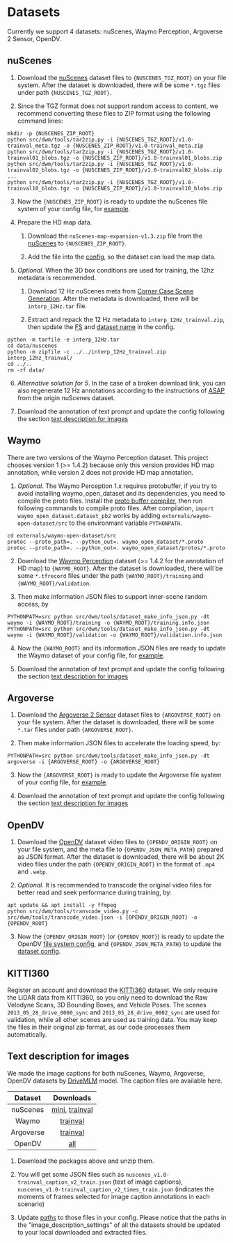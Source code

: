 
# Datasets

Currently we support 4 datasets: nuScenes, Waymo Perception, Argoverse 2 Sensor, OpenDV.

## nuScenes

1. Download the [nuScenes](https://www.nuscenes.org/download) dataset files to `{NUSCENES_TGZ_ROOT}` on your file system. After the dataset is downloaded, there will be some `*.tgz` files under path `{NUSCENES_TGZ_ROOT}`.

2. Since the TGZ format does not support random access to content, we recommend converting these files to ZIP format using the following command lines:

```
mkdir -p {NUSCENES_ZIP_ROOT}
python src/dwm/tools/tar2zip.py -i {NUSCENES_TGZ_ROOT}/v1.0-trainval_meta.tgz -o {NUSCENES_ZIP_ROOT}/v1.0-trainval_meta.zip
python src/dwm/tools/tar2zip.py -i {NUSCENES_TGZ_ROOT}/v1.0-trainval01_blobs.tgz -o {NUSCENES_ZIP_ROOT}/v1.0-trainval01_blobs.zip
python src/dwm/tools/tar2zip.py -i {NUSCENES_TGZ_ROOT}/v1.0-trainval02_blobs.tgz -o {NUSCENES_ZIP_ROOT}/v1.0-trainval02_blobs.zip
...
python src/dwm/tools/tar2zip.py -i {NUSCENES_TGZ_ROOT}/v1.0-trainval10_blobs.tgz -o {NUSCENES_ZIP_ROOT}/v1.0-trainval10_blobs.zip
```

3. Now the `{NUSCENES_ZIP_ROOT}` is ready to update the nuScenes file system of your config file, for [example](../configs/ctsd/single_dataset/ctsd_21_crossview_tirda_bm_nusc_a.json#L12).

4. Prepare the HD map data.

    1. Download the `nuScenes-map-expansion-v1.3.zip` file from the [nuScenes](https://www.nuscenes.org/download) to `{NUSCENES_ZIP_ROOT}`.

    2. Add the file into the [config](../configs/ctsd/single_dataset/ctsd_21_crossview_tirda_bm_nusc_a.json#L27), so the dataset can load the map data.

5. *Optional*. When the 3D box conditions are used for training, the 12hz metadata is recommended.

    1. Download 12 Hz nuScenes meta from [Corner Case Scene Generation](https://coda-dataset.github.io/w-coda2024/track2/). After the metadata is downloaded, there will be `interp_12Hz.tar` file.

    2. Extract and repack the 12 Hz metadata to `interp_12Hz_trainval.zip`, then update the [FS](../configs/ctsd/single_dataset/ctsd_21_crossview_tirda_bm_nusc_a.json#L15) and [dataset name](../configs/ctsd/single_dataset/ctsd_21_crossview_tirda_bm_nusc_a.json#L206) in the config.

```
python -m tarfile -e interp_12Hz.tar
cd data/nuscenes
python -m zipfile -c ../../interp_12Hz_trainval.zip interp_12Hz_trainval/
cd ../..
rm -rf data/
```

6. *Alternative solution for 5*. In the case of a broken download link, you can also regenerate 12 Hz annotations according to the instructions of [ASAP](https://github.com/JeffWang987/ASAP/blob/main/docs/prepare_data.md) from the origin nuScenes dataset.

7. Download the annotation of text prompt and update the config following the section [text description for images](#text-description-for-images)

## Waymo

There are two versions of the Waymo Perception dataset. This project chooses version 1 (>= 1.4.2) because only this version provides HD map annotation, while version 2 does not provide HD map annotation.

1. *Optional*. The Waymo Perception 1.x requires protobuffer, if you try to avoid installing waymo_open_dataset and its dependencies, you need to compile the proto files. Install the [proto buffer compiler](https://github.com/protocolbuffers/protobuf/releases/tag/v25.4), then run following commands to compile proto files. After compilation, `import waymo_open_dataset.dataset_pb2` works by adding `externals/waymo-open-dataset/src` to the environmant variable `PYTHONPATH`.

```
cd externals/waymo-open-dataset/src
protoc --proto_path=. --python_out=. waymo_open_dataset/*.proto
protoc --proto_path=. --python_out=. waymo_open_dataset/protos/*.proto
```

2. Download the [Waymo Perception](https://waymo.com/open/download) dataset (>= 1.4.2 for the annotation of HD map) to `{WAYMO_ROOT}`. After the dataset is downloaded, there will be some `*.tfrecord` files under the path `{WAYMO_ROOT}/training` and `{WAYMO_ROOT}/validation`.

3. Then make information JSON files to support inner-scene random access, by

```
PYTHONPATH=src python src/dwm/tools/dataset_make_info_json.py -dt waymo -i {WAYMO_ROOT}/training -o {WAYMO_ROOT}/training.info.json
PYTHONPATH=src python src/dwm/tools/dataset_make_info_json.py -dt waymo -i {WAYMO_ROOT}/validation -o {WAYMO_ROOT}/validation.info.json
```

4. Now the `{WAYMO_ROOT}` and its information JSON files are ready to update the Waymo dataset of your config file, for [example](../configs/ctsd/single_dataset/ctsd_21_crossview_tirda_bm_waymo.json#L182).

5. Download the annotation of text prompt and update the config following the section [text description for images](#text-description-for-images)

## Argoverse

1. Download the [Argoverse 2 Sensor](https://www.argoverse.org/av2.html#download-link) dataset files to `{ARGOVERSE_ROOT}` on your file system. After the dataset is downloaded, there will be some `*.tar` files under path `{ARGOVERSE_ROOT}`.

2. Then make information JSON files to accelerate the loading speed, by:

```
PYTHONPATH=src python src/dwm/tools/dataset_make_info_json.py -dt argoverse -i {ARGOVERSE_ROOT} -o {ARGOVERSE_ROOT}
```

3. Now the `{ARGOVERSE_ROOT}` is ready to update the Argoverse file system of your config file, for [example](../configs/ctsd/single_dataset/ctsd_21_crossview_tirda_bm_argo.json#L184).

4. Download the annotation of text prompt and update the config following the section [text description for images](#text-description-for-images)

## OpenDV

1. Download the [OpenDV](https://github.com/OpenDriveLab/DriveAGI/tree/main/opendv) dataset video files to `{OPENDV_ORIGIN_ROOT}` on your file system, and the meta file to `{OPENDV_JSON_META_PATH}` prepared as JSON format. After the dataset is downloaded, there will be about 2K video files under the path `{OPENDV_ORIGIN_ROOT}` in the format of `.mp4` and `.webp`.

2. *Optional.* It is recommended to transcode the original video files for better read and seek performance during training, by:

```
apt update && apt install -y ffmpeg
python src/dwm/tools/transcode_video.py -c src/dwm/tools/transcode_video.json -i {OPENDV_ORIGIN_ROOT} -o {OPENDV_ROOT}
```

3. Now the `{OPENDV_ORIGIN_ROOT}` (or `{OPENDV_ROOT}`) is ready to update the OpenDV [file system config](../configs/ctsd/multi_datasets/ctsd_21_tirda_nwao.json#L31), and `{OPENDV_JSON_META_PATH}` to update the [dataset config](../configs/ctsd/multi_datasets/ctsd_21_tirda_nwao.json#L409).

## KITTI360

Register an account and download the [KITTI360](https://www.cvlibs.net/datasets/kitti-360/download.php) dataset. We only require the LiDAR data from KITTI360, so you only need to download the Raw Velodyne Scans, 3D Bounding Boxes, and Vehicle Poses. The scenes `2013_05_28_drive_0000_sync` and `2013_05_28_drive_0002_sync` are used for validation, while all other scenes are used as training data. You may keep the files in their original zip format, as our code processes them automatically.

## Text description for images

We made the image captions for both nuScenes, Waymo, Argoverse, OpenDV datasets by [DriveMLM](https://arxiv.org/abs/2312.09245) model. The caption files are available here.

| Dataset | Downloads |
| :-: | :-: |
| nuScenes | [mini](https://huggingface.co/datasets/wzhgba/opendwm-data/resolve/main/nuscenes_v1.0-mini_caption_v2.zip?download=true), [trainval](https://huggingface.co/datasets/wzhgba/opendwm-data/resolve/main/nuscenes_v1.0-trainval_caption_v2.zip?download=true) |
| Waymo | [trainval](https://huggingface.co/datasets/wzhgba/opendwm-data/resolve/main/waymo_caption_v2.zip?download=true) |
| Argoverse | [trainval](https://huggingface.co/datasets/wzhgba/opendwm-data/resolve/main/av2_sensor_caption_v2.zip?download=true) |
| OpenDV | [all](https://huggingface.co/datasets/wzhgba/opendwm-data/resolve/main/opendv_caption.zip?download=true) |

1. Download the packages above and unzip them.

2. You will get some JSON files such as `nuscenes_v1.0-trainval_caption_v2_train.json` (text of image captions), `nuscenes_v1.0-trainval_caption_v2_times_train.json` (indicates the moments of frames selected for image caption annotations in each scenario)

3. Update [paths](../configs/ctsd/multi_datasets/ctsd_35_tirda_bm_nwao.json#L315) to those files in your config. Please notice that the paths in the "image_description_settings" of all the datasets should be updated to your local downloaded and extracted files.
